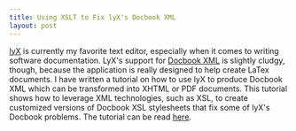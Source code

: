 ```yaml
---
title: Using XSLT to Fix lyX's Docbook XML
layout: post
---
```

[lyX](http://www.lyx.org/) is currently my favorite text editor,
especially when it comes to writing software documentation. LyX's
support for [Docbook XML](http://www.docbook.org/) is slightly cludgy, though, because the application is really
designed to help create LaTex documents. I have written a tutorial
on how to use lyX to produce Docbook XML which can be transformed
into XHTML or PDF documents. This tutorial shows how to
leverage XML technologies, such as XSL, to create customized versions
of Docbook XSL stylesheets that fix some of lyX's Docbook problems.
The tutorial can be read [here](/tutorials/lyx-and-docbookXML).


